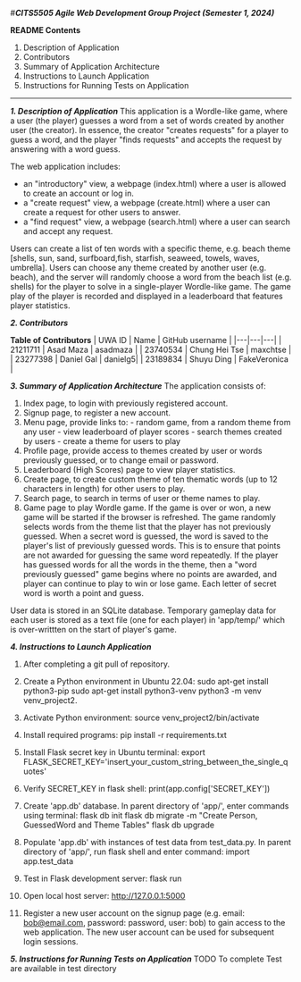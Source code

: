 #***CITS5505 Agile Web Development Group Project (Semester 1, 2024)***

**README Contents**
1. Description of Application
2. Contributors
3. Summary of Application Architecture
4. Instructions to Launch Application
5. Instructions for Running Tests on Application
---

***1. Description of Application***
This application is a Wordle-like game, where a user (the player) guesses a word from a set of words created by another user (the creator). In essence, the creator "creates requests" for a player to guess a word, and the player "finds requests" and accepts the request by answering with a word guess.

The web application includes:
- an "introductory" view, a webpage (index.html) where a user is allowed to create an account or log in.
- a "create request" view, a webpage (create.html) where a user can create a request for other users to answer.
- a "find request" view, a webpage (search.html) where a user can search and accept any request. 

Users can create a list of ten words with a specific theme, e.g. beach theme [shells, sun, sand, surfboard,fish, starfish, seaweed, towels, waves, umbrella]. Users can choose any theme created by another user (e.g. beach), and the server will randomly choose a word from the beach list (e.g. shells) for the player to solve in a single-player Wordle-like game. The game play of the player is recorded and displayed in a leaderboard that features player statistics. 


***2. Contributors***

**Table of Contributors**
| UWA ID | Name | GitHub username |
|---|---|---|
| 21211711 | Asad Maza | asadmaza |
| 23740534 | Chung Hei Tse | maxchtse |
| 23277398 | Daniel Gal | danielg5|
| 23189834 | Shuyu Ding | FakeVeronica |


***3. Summary of Application Architecture***
The application consists of:
1. Index page, to login with previously registered account.
2. Signup page, to register a new account.
3. Menu page, provide links to: 
       - random game, from a random theme from any user
       - view leaderboard of player scores
       - search themes created by users
       - create a theme for users to play
4. Profile page, provide access to themes created by user or words previously guessed, or to change email or password. 
5. Leaderboard (High Scores) page to view player statistics.
6. Create page, to create custom theme of ten thematic words (up to 12 characters in length) for other users to play.
7. Search page, to search in terms of user or theme names to play.
8. Game page to play Wordle game. If the game is over or won, a new game will be started if the browser is refreshed. The game randomly selects words from the theme list that the player has not previously guessed. When a secret word is guessed, the word is saved to the player's list of previously guessed words. This is to ensure that points are not awarded for guessing the same word repeatedly. If the player has guessed words for all the words in the theme, then a "word previously guessed" game begins where no points are awarded, and player can continue to play to win or lose game. Each letter of secret word is worth a point and guess.

User data is stored in an SQLite database. Temporary gameplay data for each user is stored as a text file (one for each player) in 'app/temp/' which is over-writtten on the start of player's game.


***4. Instructions to Launch Application***
1. After completing a git pull of repository. 

2. Create a Python environment in Ubuntu 22.04: 
sudo apt-get install python3-pip
sudo apt-get install python3-venv
python3 -m venv venv_project2. 

3. Activate Python environment: 
source venv_project2/bin/activate

4. Install required programs:
pip install -r requirements.txt

5. Install Flask secret key in Ubuntu terminal:
export FLASK_SECRET_KEY='insert_your_custom_string_between_the_single_quotes'

6. Verify SECRET_KEY in flask shell:
print(app.config['SECRET_KEY'])

7. Create 'app.db' database. In parent directory of 'app/', enter commands using terminal:
flask db init
flask db migrate -m "Create Person, GuessedWord and Theme Tables"
flask db upgrade

8. Populate 'app.db' with instances of test data from test_data.py. In parent directory of 'app/', run flask shell and enter command:
import app.test_data

9. Test in Flask development server:
flask run

10. Open local host server:
http://127.0.0.1:5000

11. Register a new user account on the signup page (e.g. email: bob@email.com, password: password, user: bob) to gain access to the web application. The new user account can be used for subsequent login sessions.


***5. Instructions for Running Tests on Application***
TODO To complete
Test are available in test directory
